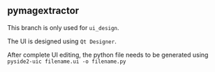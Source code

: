 ## pymagextractor

This branch is only used for ```ui_design```.

The UI is designed using ```Qt Designer```.

After complete UI editing, the python file needs to be generated using
```pyside2-uic filename.ui -o filename.py```
